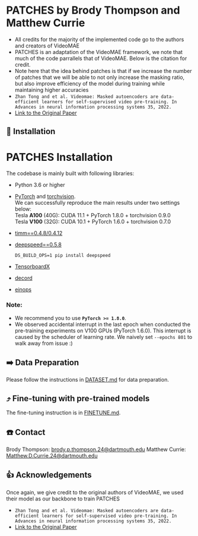 # PATCHES by Brody Thompson and Matthew Currie

 - All credits for the majority of the implemented code go to the authors and creators of VideoMAE
 - PATCHES is an adaptation of the VideoMAE framework, we note that much of the code parrallels that of VideoMAE. Below is the citation for credit.
 - Note here that the idea behind patches is that if we increase the number of patches that we will be able to not only increase the masking ratio, but also improve efficiency of the model during training while maintaining higher accuracies
 - `Zhan Tong and et al. Videomae: Masked autoencoders are data-efficient learners for self-supervised video
pre-training. In Advances in neural information processing systems 35, 2022.`
 - [Link to the Original Paper](https://arxiv.org/pdf/2203.12602)

## 🔨 Installation

# PATCHES Installation

The codebase is mainly built with following libraries:

- Python 3.6 or higher

- [PyTorch](https://pytorch.org/) and [torchvision](https://github.com/pytorch/vision). <br>
  We can successfully reproduce the main results under two settings below:<br>
  Tesla **A100** (40G): CUDA 11.1 + PyTorch 1.8.0 + torchvision 0.9.0<br>
  Tesla **V100** (32G): CUDA 10.1 + PyTorch 1.6.0 + torchvision 0.7.0

- [timm==0.4.8/0.4.12](https://github.com/rwightman/pytorch-image-models)

- [deepspeed==0.5.8](https://github.com/microsoft/DeepSpeed)

  `DS_BUILD_OPS=1 pip install deepspeed`

- [TensorboardX](https://github.com/lanpa/tensorboardX)

- [decord](https://github.com/dmlc/decord)

- [einops](https://github.com/arogozhnikov/einops)

### Note:
- We recommend you to use **`PyTorch >= 1.8.0`**.
- We observed accidental interrupt in the last epoch when conducted the pre-training experiments on V100 GPUs (PyTorch 1.6.0). This interrupt is caused by the scheduler of learning rate. We naively set  `--epochs 801` to walk away from issue :)


## ➡️ Data Preparation

Please follow the instructions in [DATASET.md](DATASET.md) for data preparation.

## ⤴️ Fine-tuning with pre-trained models

The fine-tuning instruction is in [FINETUNE.md](FINETUNE.md).

## ☎️ Contact 

Brody Thompson: brody.p.thompson.24@dartmouth.edu
Matthew Currie: Matthew.D.Currie.24@dartmouth.edu

## 👍 Acknowledgements

Once again, we give credit to the original authors of VideoMAE, we used their model as our backbone to train PATCHES
 - `Zhan Tong and et al. Videomae: Masked autoencoders are data-efficient learners for self-supervised video
pre-training. In Advances in neural information processing systems 35, 2022.`
 - [Link to the Original Paper](https://arxiv.org/pdf/2203.12602)
